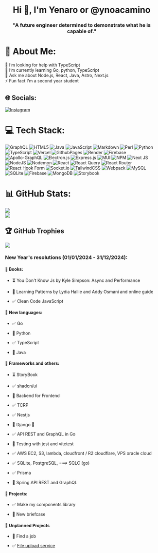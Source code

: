 <h1 align="center">Hi 👋, I'm Yenaro or @ynoacamino</h1>
<h3 align="center">"A future engineer determined to demonstrate what he is capable of."</h3>

# 💫 About Me:
🤝 I’m looking for help with TypeScript<br>🌱 I’m currently learning Go, python, TypeScript<br>💬 Ask me about Node.js, React, Java, Astro, Next.js<br>⚡ Fun fact I'm a second year student


## 🌐 Socials:
[![Instagram](https://img.shields.io/badge/Instagram-%23E4405F.svg?logo=Instagram&logoColor=white)](https://instagram.com/ynoacamino) 

# 💻 Tech Stack:
![GraphQL](https://img.shields.io/badge/-GraphQL-E10098?style=for-the-badge&logo=graphql&logoColor=white) ![HTML5](https://img.shields.io/badge/html5-%23E34F26.svg?style=for-the-badge&logo=html5&logoColor=white) ![Java](https://img.shields.io/badge/java-%23ED8B00.svg?style=for-the-badge&logo=openjdk&logoColor=white) ![JavaScript](https://img.shields.io/badge/javascript-%23323330.svg?style=for-the-badge&logo=javascript&logoColor=%23F7DF1E) ![Markdown](https://img.shields.io/badge/markdown-%23000000.svg?style=for-the-badge&logo=markdown&logoColor=white) ![Perl](https://img.shields.io/badge/perl-%2339457E.svg?style=for-the-badge&logo=perl&logoColor=white) ![Python](https://img.shields.io/badge/python-3670A0?style=for-the-badge&logo=python&logoColor=ffdd54) ![TypeScript](https://img.shields.io/badge/typescript-%23007ACC.svg?style=for-the-badge&logo=typescript&logoColor=white) ![Vercel](https://img.shields.io/badge/vercel-%23000000.svg?style=for-the-badge&logo=vercel&logoColor=white) ![GithubPages](https://img.shields.io/badge/github%20pages-121013?style=for-the-badge&logo=github&logoColor=white) ![Render](https://img.shields.io/badge/Render-%46E3B7.svg?style=for-the-badge&logo=render&logoColor=white) ![Firebase](https://img.shields.io/badge/firebase-%23039BE5.svg?style=for-the-badge&logo=firebase) ![Apollo-GraphQL](https://img.shields.io/badge/-ApolloGraphQL-311C87?style=for-the-badge&logo=apollo-graphql) ![Electron.js](https://img.shields.io/badge/Electron-191970?style=for-the-badge&logo=Electron&logoColor=white) ![Express.js](https://img.shields.io/badge/express.js-%23404d59.svg?style=for-the-badge&logo=express&logoColor=%2361DAFB) ![MUI](https://img.shields.io/badge/MUI-%230081CB.svg?style=for-the-badge&logo=mui&logoColor=white) ![NPM](https://img.shields.io/badge/NPM-%23CB3837.svg?style=for-the-badge&logo=npm&logoColor=white) ![Next JS](https://img.shields.io/badge/Next-black?style=for-the-badge&logo=next.js&logoColor=white) ![NodeJS](https://img.shields.io/badge/node.js-6DA55F?style=for-the-badge&logo=node.js&logoColor=white) ![Nodemon](https://img.shields.io/badge/NODEMON-%23323330.svg?style=for-the-badge&logo=nodemon&logoColor=%BBDEAD) ![React](https://img.shields.io/badge/react-%2320232a.svg?style=for-the-badge&logo=react&logoColor=%2361DAFB) ![React Query](https://img.shields.io/badge/-React%20Query-FF4154?style=for-the-badge&logo=react%20query&logoColor=white) ![React Router](https://img.shields.io/badge/React_Router-CA4245?style=for-the-badge&logo=react-router&logoColor=white) ![React Hook Form](https://img.shields.io/badge/React%20Hook%20Form-%23EC5990.svg?style=for-the-badge&logo=reacthookform&logoColor=white) ![Socket.io](https://img.shields.io/badge/Socket.io-black?style=for-the-badge&logo=socket.io&badgeColor=010101) ![TailwindCSS](https://img.shields.io/badge/tailwindcss-%2338B2AC.svg?style=for-the-badge&logo=tailwind-css&logoColor=white) ![Webpack](https://img.shields.io/badge/webpack-%238DD6F9.svg?style=for-the-badge&logo=webpack&logoColor=black) ![MySQL](https://img.shields.io/badge/mysql-%2300000f.svg?style=for-the-badge&logo=mysql&logoColor=white) ![SQLite](https://img.shields.io/badge/sqlite-%2307405e.svg?style=for-the-badge&logo=sqlite&logoColor=white) ![Firebase](https://img.shields.io/badge/Firebase-039BE5?style=for-the-badge&logo=Firebase&logoColor=white) ![MongoDB](https://img.shields.io/badge/MongoDB-%234ea94b.svg?style=for-the-badge&logo=mongodb&logoColor=white) ![Storybook](https://img.shields.io/badge/-Storybook-FF4785?style=for-the-badge&logo=storybook&logoColor=white)
# 📊 GitHub Stats:
![](https://github-readme-streak-stats.herokuapp.com/?user=ynoacamino&theme=city_light&hide_border=false)<br/>
![](https://github-readme-stats.vercel.app/api/top-langs/?username=ynoacamino&theme=city_light&hide_border=false&include_all_commits=false&count_private=false&layout=compact)

## 🏆 GitHub Trophies
![](https://github-profile-trophy.vercel.app/?username=ynoacamino&theme=chalk&no-frame=false&no-bg=true&margin-w=4)

<h3 align="left">New Year's resolutions (01/01/2024 - 31/12/2024):</h3>

<h4 align="left">📕 Books:</h4>

- ⏳ You Don't Know Js by Kyle Simpson: Async and Performance

- 🚧 Learning Patterns by Lydia Hallie and Addy Osmani and online guide

- ✅ Clean Code JavaScript
  
<h4 align="left">🤖 New languages:</h4>

- ✅ Go

- 🚧 Python

- ✅ TypeScript

- 🚧 Java

<h4 align="left">🤖 Frameworks and others:</h4>

- ⏳ StoryBook

- ✅ shadcn/ui

- 🚧 Backend for Frontend

- ✅ TCRP

- ✅ Nestjs

- 🤮 Django 🤮

- ✅ API REST and GraphQL in Go

- 🚧 Testing with jest and vitetest

- ✅ AWS EC2, S3, lambda, cloudfront / R2 cloudflare, VPS oracle cloud

- ✅ SQLite, PostgreSQL, ===> SQLC (go)

- ✅ Prisma

- 🚧 Spring API REST and GraphQL

<h4 align="left">🎏 Projects:</h4>

- ✅ Make my components library

- 🚧 New briefcase

<h4 align ="left">💭 Unplanned Projects</h4>

- 🚧 Find a job

- ✅ [File upload service](https://noa-upload-page.vercel.app/)
